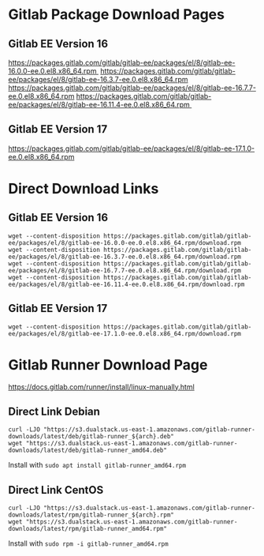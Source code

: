 # Gitlab Package Download Pages

## Gitlab EE Version 16
https://packages.gitlab.com/gitlab/gitlab-ee/packages/el/8/gitlab-ee-16.0.0-ee.0.el8.x86_64.rpm 
https://packages.gitlab.com/gitlab/gitlab-ee/packages/el/8/gitlab-ee-16.3.7-ee.0.el8.x86_64.rpm
https://packages.gitlab.com/gitlab/gitlab-ee/packages/el/8/gitlab-ee-16.7.7-ee.0.el8.x86_64.rpm
https://packages.gitlab.com/gitlab/gitlab-ee/packages/el/8/gitlab-ee-16.11.4-ee.0.el8.x86_64.rpm 

## Gitlab EE Version 17
https://packages.gitlab.com/gitlab/gitlab-ee/packages/el/8/gitlab-ee-17.1.0-ee.0.el8.x86_64.rpm


# Direct Download Links
## Gitlab EE Version 16
```
wget --content-disposition https://packages.gitlab.com/gitlab/gitlab-ee/packages/el/8/gitlab-ee-16.0.0-ee.0.el8.x86_64.rpm/download.rpm
wget --content-disposition https://packages.gitlab.com/gitlab/gitlab-ee/packages/el/8/gitlab-ee-16.3.7-ee.0.el8.x86_64.rpm/download.rpm
wget --content-disposition https://packages.gitlab.com/gitlab/gitlab-ee/packages/el/8/gitlab-ee-16.7.7-ee.0.el8.x86_64.rpm/download.rpm
wget --content-disposition https://packages.gitlab.com/gitlab/gitlab-ee/packages/el/8/gitlab-ee-16.11.4-ee.0.el8.x86_64.rpm/download.rpm
```

## Gitlab EE Version 17
`wget --content-disposition https://packages.gitlab.com/gitlab/gitlab-ee/packages/el/8/gitlab-ee-17.1.0-ee.0.el8.x86_64.rpm/download.rpm`

# Gitlab Runner Download Page
https://docs.gitlab.com/runner/install/linux-manually.html

## Direct Link Debian
```
curl -LJO "https://s3.dualstack.us-east-1.amazonaws.com/gitlab-runner-downloads/latest/deb/gitlab-runner_${arch}.deb"
wget "https://s3.dualstack.us-east-1.amazonaws.com/gitlab-runner-downloads/latest/deb/gitlab-runner_amd64.deb"
```
Install with `sudo apt install gitlab-runner_amd64.rpm`

## Direct Link CentOS
```
curl -LJO "https://s3.dualstack.us-east-1.amazonaws.com/gitlab-runner-downloads/latest/rpm/gitlab-runner_${arch}.rpm"
wget "https://s3.dualstack.us-east-1.amazonaws.com/gitlab-runner-downloads/latest/rpm/gitlab-runner_amd64.rpm"
```

Install with `sudo rpm -i gitlab-runner_amd64.rpm`
